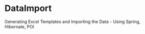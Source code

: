 DataImport
==========

Generating Excel Templates and Importing the Data - Using Spring, Hibernate, POI

